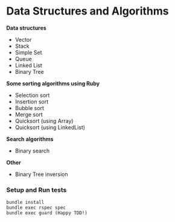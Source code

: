 # Data Structures and Algorithms

**Data structures**
* Vector
* Stack
* Simple Set
* Queue
* Linked List
* Binary Tree

**Some sorting algorithms using Ruby**
* Selection sort
* Insertion sort
* Bubble sort
* Merge sort
* Quicksort (using Array)
* Quicksort (using LinkedList)

**Search algorithms**
* Binary search

**Other**
* Binary Tree inversion

### Setup and Run tests
 	bundle install
 	bundle exec rspec spec
 	bundle exec guard (Happy TDD!)

